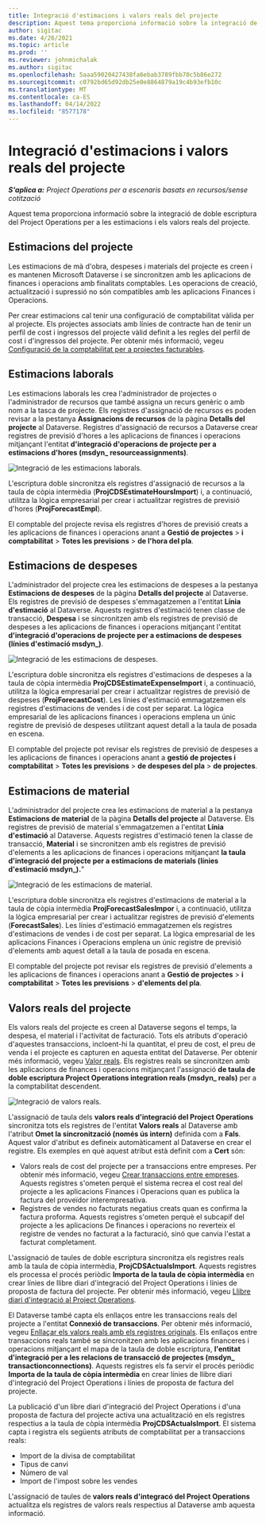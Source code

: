 ```yaml
---
title: Integració d'estimacions i valors reals del projecte
description: Aquest tema proporciona informació sobre la integració de doble escriptura del Project Operations per a les estimacions i els valors reals del projecte.
author: sigitac
ms.date: 4/26/2021
ms.topic: article
ms.prod: ''
ms.reviewer: johnmichalak
ms.author: sigitac
ms.openlocfilehash: 5aaa59020427438fa6ebab3789fbb70c5b86e272
ms.sourcegitcommit: c0792bd65d92db25e0e8864879a19c4b93efb10c
ms.translationtype: MT
ms.contentlocale: ca-ES
ms.lasthandoff: 04/14/2022
ms.locfileid: "8577178"
---
```

# <a name="project-estimates-and-actuals-integration"></a>Integració d'estimacions i valors reals del projecte

_**S'aplica a:** Project Operations per a escenaris basats en recursos/sense cotització_

Aquest tema proporciona informació sobre la integració de doble escriptura del Project Operations per a les estimacions i els valors reals del projecte.

## <a name="project-estimates"></a>Estimacions del projecte

Les estimacions de mà d'obra, despeses i materials del projecte es creen i es mantenen Microsoft Dataverse i se sincronitzen amb les aplicacions de finances i operacions amb finalitats comptables. Les operacions de creació, actualització i supressió no són compatibles amb les aplicacions Finances i Operacions.

Per crear estimacions cal tenir una configuració de comptabilitat vàlida per al projecte. Els projectes associats amb línies de contracte han de tenir un perfil de cost i ingressos del projecte vàlid definit a les regles del perfil de cost i d'ingressos del projecte. Per obtenir més informació, vegeu [Configuració de la comptabilitat per a projectes facturables](../project-accounting/configure-accounting-billable-projects.md#configure-project-cost-and-revenue-profile-rules).

## <a name="labor-estimates"></a>Estimacions laborals

Les estimacions laborals les crea l'administrador de projectes o l'administrador de recursos que també assigna un recurs genèric o amb nom a la tasca de projecte. Els registres d'assignació de recursos es poden revisar a la pestanya **Assignacions de recursos** de la pàgina **Detalls del projecte** al Dataverse. Registres d'assignació de recursos a Dataverse crear registres de previsió d'hores a les aplicacions de finances i operacions mitjançant l'entitat **d'integració d'operacions de projecte per a estimacions d'hores (msdyn\_ resourceassignments)**.

   ![Integració de les estimacions laborals.](./Media/DW4LaborEstimates.png)

L'escriptura doble sincronitza els registres d'assignació de recursos a la taula de còpia intermèdia (**ProjCDSEstimateHoursImport**) i, a continuació, utilitza la lògica empresarial per crear i actualitzar registres de previsió d'hores (**ProjForecastEmpl**).

El comptable del projecte revisa els registres d'hores de previsió creats a les aplicacions de finances i operacions anant a **Gestió de projectes** > **i comptabilitat** > **Totes les previsions** > **de l'hora del pla**.

## <a name="expense-estimates"></a>Estimacions de despeses

L'administrador del projecte crea les estimacions de despeses a la pestanya **Estimacions de despeses** de la pàgina **Detalls del projecte** al Dataverse. Els registres de previsió de despeses s'emmagatzemen a l'entitat **Línia d'estimació** al Dataverse. Aquests registres d'estimació tenen classe de transacció, **Despesa** i se sincronitzen amb els registres de previsió de despeses a les aplicacions de finances i operacions mitjançant l'entitat **d'integració d'operacions de projecte per a estimacions de despeses (línies d'estimació msdyn\_)**.

   ![Integració de les estimacions de despeses.](./Media/DW4ExpenseEstimates.png)

L'escriptura doble sincronitza els registres d'estimacions de despeses a la taula de còpia intermèdia **ProjCDSEstimateExpenseImport** i, a continuació, utilitza la lògica empresarial per crear i actualitzar registres de previsió de despeses (**ProjForecastCost**). Les línies d'estimació emmagatzemen els registres d'estimacions de vendes i de cost per separat. La lògica empresarial de les aplicacions finances i operacions emplena un únic registre de previsió de despeses utilitzant aquest detall a la taula de posada en escena.

El comptable del projecte pot revisar els registres de previsió de despeses a les aplicacions de finances i operacions anant a **gestió de projectes i comptabilitat** > **Totes les previsions** > **de despeses del pla** > **de projectes**.

## <a name="material-estimates"></a>Estimacions de material

L'administrador del projecte crea les estimacions de material a la pestanya **Estimacions de material** de la pàgina **Detalls del projecte** al Dataverse. Els registres de previsió de material s'emmagatzemen a l'entitat **Línia d'estimació** al Dataverse. Aquests registres d'estimació tenen la classe de transacció, **Material** i se sincronitzen amb els registres de previsió d'elements a les aplicacions de finances i operacions mitjançant **la taula d'integració del projecte per a estimacions de materials (línies d'estimació msdyn\_).**"

   ![Integració de les estimacions de material.](./Media/DW4MaterialEstimates.png)

L'escriptura doble sincronitza els registres d'estimacions de material a la taula de còpia intermèdia **ProjForecastSalesImpor** i, a continuació, utilitza la lògica empresarial per crear i actualitzar registres de previsió d'elements (**ForecastSales**). Les línies d'estimació emmagatzemen els registres d'estimacions de vendes i de cost per separat. La lògica empresarial de les aplicacions Finances i Operacions emplena un únic registre de previsió d'elements amb aquest detall a la taula de posada en escena.

El comptable del projecte pot revisar els registres de previsió d'elements a les aplicacions de finances i operacions anant a **Gestió de projectes** > **i comptabilitat** > **Totes les previsions** > **d'elements del pla**.

## <a name="project-actuals"></a>Valors reals del projecte

Els valors reals del projecte es creen al Dataverse segons el temps, la despesa, el material i l'activitat de facturació. Tots els atributs d'operació d'aquestes transaccions, incloent-hi la quantitat, el preu de cost, el preu de venda i el projecte es capturen en aquesta entitat del Dataverse. Per obtenir més informació, vegeu [Valor reals](../actuals/actuals-overview.md). Els registres reals se sincronitzen amb les aplicacions de finances i operacions mitjançant l'assignació **de taula de doble escriptura Project Operations integration reals (msdyn\_ reals)** per a la comptabilitat descendent.

   ![Integració de valors reals.](./Media/DW4Actuals.png)

L'assignació de taula dels **valors reals d'integració del Project Operations** sincronitza tots els registres de l'entitat **Valors reals** al Dataverse amb l'atribut **Omet la sincronització (només ús intern)** definida com a **Fals**. Aquest valor d'atribut es defineix automàticament al Dataverse en crear el registre. Els exemples en què aquest atribut està definit com a **Cert** són:

  - Valors reals de cost del projecte per a transaccions entre empreses. Per obtenir més informació, vegeu [Crear transaccions entre empreses](../project-accounting/create-intercompany-transactions.md). Aquests registres s'ometen perquè el sistema recrea el cost real del projecte a les aplicacions Finances i Operacions quan es publica la factura del proveïdor interempresativa.
  - Registres de vendes no facturats negatius creats quan es confirma la factura proforma. Aquests registres s'ometen perquè el subcapíf del projecte a les aplicacions De finances i operacions no reverteix el registre de vendes no facturat a la facturació, sinó que canvia l'estat a facturat completament.

L'assignació de taules de doble escriptura sincronitza els registres reals amb la taula de còpia intermèdia, **ProjCDSActualsImport**. Aquests registres els processa el procés periòdic **Importa de la taula de còpia intermèdia** en crear línies de llibre diari d'integració del Project Operations i línies de proposta de factura del projecte. Per obtenir més informació, vegeu [Llibre diari d'integració al Project Operations](../project-accounting/project-operations-integration-journal.md).

El Dataverse també capta els enllaços entre les transaccions reals del projecte a l'entitat **Connexió de transaccions**. Per obtenir més informació, vegeu [Enllaçar els valors reals amb els registres originals](../actuals/linkingactuals.md). Els enllaços entre transaccions reals també se sincronitzen amb les aplicacions financeres i operacions mitjançant el mapa de la taula de doble escriptura, **l'entitat d'integració per a les relacions de transacció de projectes (msdyn\_ transactionconnections)**. Aquests registres els fa servir el procés periòdic **Importa de la taula de còpia intermèdia** en crear línies de llibre diari d'integració del Project Operations i línies de proposta de factura del projecte.

La publicació d'un libre diari d'integració del Project Operations i d'una proposta de factura del projecte activa una actualització en els registres respectius a la taula de còpia intermèdia **ProjCDSActualsImport**. El sistema capta i registra els següents atributs de comptabilitat per a transaccions reals:

- Import de la divisa de comptabilitat
- Tipus de canvi
- Número de val
- Import de l'impost sobre les vendes

L'assignació de taules de **valors reals d'integracó del Project Operations** actualitza els registres de valors reals respectius al Dataverse amb aquesta informació.
